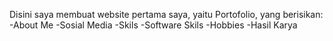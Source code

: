 Disini saya membuat website pertama saya, yaitu Portofolio, yang berisikan:
-About Me
-Sosial Media
-Skils
-Software Skils
-Hobbies
-Hasil Karya
